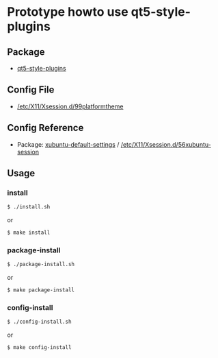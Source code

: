 
# Prototype howto use qt5-style-plugins


## Package

* [qt5-style-plugins](https://packages.ubuntu.com/bionic/qt5-style-plugins)


## Config File

* [/etc/X11/Xsession.d/99platformtheme](config/platformtheme/99platformtheme)


## Config Reference

* Package: [xubuntu-default-settings](https://packages.ubuntu.com/bionic/xubuntu-default-settings) / [/etc/X11/Xsession.d/56xubuntu-session](https://packages.ubuntu.com/bionic/all/xubuntu-default-settings/filelist)


## Usage

### install

``` sh
$ ./install.sh
```

or

``` sh
$ make install
```


### package-install

``` sh
$ ./package-install.sh
```

or

``` sh
$ make package-install
```


### config-install

``` sh
$ ./config-install.sh
```

or

``` sh
$ make config-install
```
